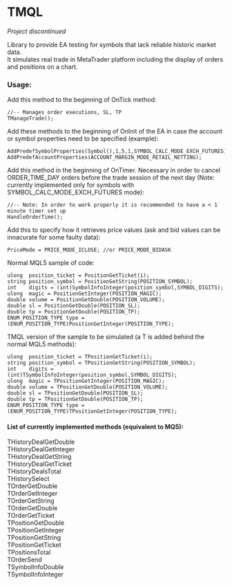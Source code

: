 # TMQL

*Project discontinued*

Library to provide EA testing for symbols that lack reliable historic market data.\
It simulates real trade in MetaTrader platform including the display of orders and positions on a chart.

### Usage: ###

Add this method to the beginning of OnTick method:
```mql5
//-- Manages order executions, SL, TP
TManageTrade();
```
Add these methods to the beginning of OnInit of the EA in case the account or symbol properties need to be specified (example):
```mql5
AddPredefSymbolProperties(Symbol(),1,5,1,SYMBOL_CALC_MODE_EXCH_FUTURES);
AddPredefAccountProperties(ACCOUNT_MARGIN_MODE_RETAIL_NETTING);
```
Add this method in the beginning of OnTimer. Necessary in order to cancel ORDER_TIME_DAY orders before the trade session of the next day (Note: currently implemented only for symbols with SYMBOL_CALC_MODE_EXCH_FUTURES mode):
```mql5
//-- Note: In order to work properly it is recommended to have a < 1 minute timer set up
HandleOrderTime();
```
Add this to specify how it retrieves price values (ask and bid values can be innacurate for some faulty data):
```mql5
PriceMode = PRICE_MODE_ICLOSE; //or PRICE_MODE_BIDASK
```

Normal MQL5 sample of code:
```mql5
ulong  position_ticket = PositionGetTicket(i);
string position_symbol = PositionGetString(POSITION_SYMBOL);
int    digits = (int)SymbolInfoInteger(position_symbol,SYMBOL_DIGITS);
ulong  magic = PositionGetInteger(POSITION_MAGIC);
double volume = PositionGetDouble(POSITION_VOLUME);
double sl = PositionGetDouble(POSITION_SL);
double tp = PositionGetDouble(POSITION_TP);
ENUM_POSITION_TYPE type = (ENUM_POSITION_TYPE)PositionGetInteger(POSITION_TYPE);
```
TMQL version of the sample to be simulated (a T is added behind the normal MQL5 methods):
```mql5
ulong  position_ticket = TPositionGetTicket(i);
string position_symbol = TPositionGetString(POSITION_SYMBOL);
int    digits = (int)TSymbolInfoInteger(position_symbol,SYMBOL_DIGITS);
ulong  magic = TPositionGetInteger(POSITION_MAGIC);
double volume = TPositionGetDouble(POSITION_VOLUME);
double sl = TPositionGetDouble(POSITION_SL);
double tp = TPositionGetDouble(POSITION_TP);
ENUM_POSITION_TYPE type = (ENUM_POSITION_TYPE)TPositionGetInteger(POSITION_TYPE);
```

#### List of currently implemented methods (equivalent to MQ5): ####

  THistoryDealGetDouble\
  THistoryDealGetInteger\
  THistoryDealGetString\
  THistoryDealGetTicket\
  THistoryDealsTotal\
  THistorySelect\
  TOrderGetDouble\
  TOrderGetInteger\
  TOrderGetString\
  TOrderGetDouble\
  TOrderGetTicket\
  TPositionGetDouble\
  TPositionGetInteger\
  TPositionGetString\
  TPositionGetTicket\
  TPositionsTotal\
  TOrderSend\
  TSymbolInfoDouble\
  TSymbolInfoInteger
